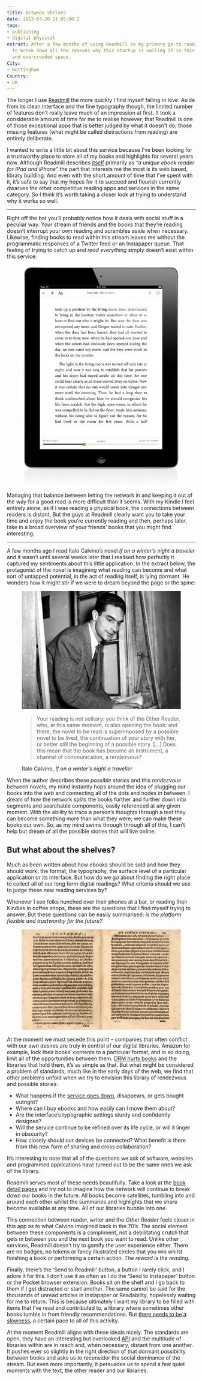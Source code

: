 ```yaml
---
title: Between Shelves
date: 2013-03-20 21:05:00 Z
tags:
- publishing
- digital-physical
extract: After a few months of using Readmill as my primary go-to reading app, I wanted
  to break down all the reasons why this startup is nailing it in this often miserable
  and overcrowded space.
City:
- Nottingham
Country:
- UK
---
```


The longer I use [Readmill](www.readmill.com/robinrendle) the more quickly I find myself falling in love. Aside from its clean interface and the fine typography though, the limited number of features don’t really leave much of an impression at first. It took a considerable amount of time for me to realise however, that Readmill is one of those exceptional apps that is better judged by what it doesn’t do; those missing features (what might be called distractions from reading) are entirely deliberate.

I wanted to write a little bit about this service because I’ve been looking for a trustworthy place to store all of my books and highlights for several years now. Although Readmill describes [itself](https://readmill.com/about) primarily as *“a unique ebook reader for iPad and iPhone”* the part that interests me the most is its web based, library building. And even with the short amount of time that I’ve spent with it, it’s safe to say that my hopes for it to succeed and flourish currently dwarves the other competitive reading apps and services in the same category. So I think it’s worth taking a closer look at trying to understand why it works so well.

***

Right off the bat you’ll probably notice how it deals with social stuff in a peculiar way. Your stream of friends and the books that they’re reading doesn’t interrupt your own reading and scrambles aside when necessary. Likewise, finding books to read within this stream leaves me without the programmatic responses of a Twitter feed or an Instapaper queue. That feeling of trying to catch up and *read everything* simply doesn’t exist within this service.

<figure class="pull_left">
    <img src="/uploads/readmill.png" alt="Readmill’s iPad app">
</figure>

Managing that balance between letting the network in and keeping it out of the way for a good read is more difficult than it seems. With my Kindle I feel entirely alone, as if I was reading a physical book, the connections between readers is distant. But the guys at Readmill clearly want you to take your time and enjoy the book you’re currently reading and then, perhaps later, take in a broad overview of your friends’ books that you might find interesting.

***

A few months ago I read Italo Calvino’s novel *If on a winter’s night a traveler* and it wasn’t until several weeks later that I realised how perfectly it captured my sentiments about this little application. In the extract below, the protagonist of the novel is imagining what reading can become and what sort of untapped potential, in the act of reading itself, is lying dormant. He wonders how it might stir if we were to dream beyond the page or the spine:

<figure class="quote">
    <img src="/uploads/calvino.png" alt="Italo Calivino">
    <blockquote>
        <p>Your reading is not solitary: you think of the Other Reader, who, at this same moment, is also opening the book: and there, the novel to be read is superimposed by a possible novel to be lived, the continuation of your story with her, or better still the beginning of a possible story. [&hellip;] Does this mean that the book has become an instrument, a channel of communication, a rendezvous?</p>
    </blockquote>
    <figcaption class="cite"><p>Italo Calvino, <em>If on a winter’s night a traveller</em></p></figcaption>
</figure>

When the author describes these *possible stories* and this *rendezvous* between novels, my mind instantly hops around the idea of plugging our books into the web and connecting all of the dots and nodes in between. I dream of how the network splits the books further and further down into segments and searchable components, easily referenced at any given moment. With the ability to trace a person’s thoughts through a text they can become something more than what they were; we can make these books our own. So, as my mind swims through through all of this, I can’t help but dream of all the possible stories that will live online.

## But what about the shelves?
Much as been written about how ebooks should be sold and how they should work; the format, the typography, the surface level of a particular application or its interface. But how do we go about finding the right place to collect all of our long form digital readings? What criteria should we use to judge these new reading services by?

Whenever I see folks hunched over their phones at a bar, or reading their Kindles in coffee shops, these are the questions that I find myself trying to answer. But these questions can be easily summarised: *is the platform flexible and trustworthy for the future?*

<figure class="pull_right">
    <img src="/uploads/book.gif" alt="Pages from an early 16th century book">
</figure>

At the moment we must secede this point – companies that often conflict with our own desires are truly in control of our digital libraries. Amazon for example, lock their books’ contents to a particular format, and in so doing, limit all of the opportunities between them. [DRM hurts books](http://alistapart.com/article/publication-standards-part-1-the-fragmented-present) and the libraries that hold them, it’s as simple as that. But what might be considered a problem of standards, much like in the early days of the web, we find that other problems unfold when we try to envision this library of rendezvous and possible stories:

- What happens if the [service goes down](http://blog.fictivekin.com/post/46860403233/the-jokes-on-us), disappears, or gets bought outright?
- Where can I buy ebooks and how easily can I move them about?
- Are the interface’s typographic settings sturdy and confidently designed?
- Will the service continue to be refined over its life cycle, or will it linger in obscurity?
- How closely should our devices be connected? What benefit is there from this new form of sharing and cross collaboration?

It’s interesting to note that all of the questions we ask of software, websites and programmed applications have turned out to be the same ones we ask of the library.

Readmill serves most of these needs beautifully. Take a look at the [book detail pages](https://readmill.com/books/these-days) and try not to imagine how the network will continue to break down our books in the future. All books become satellites, tumbling into and around each other whilst the summaries and highlights that we share become available at any time. All of our libraries bubble into one.

This connection between reader, writer and the *Other Reader* feels closer in this app as to what Calvino imagined back in the 70’s. The social element between these components is a compliment, not a debilitating crutch that gets in between you and the next book you want to read. Unlike other services, Readmill doesn’t try to gamify the user experience either. There are no badges, no tokens or fancy illustrated circles that you win whilst finishing a book or performing a certain action. *The reward is the reading.*

Finally, there’s the ‘Send to Readmill’ button, a button I rarely click, and I adore it for this. I don’t use it as often as I do the ‘Send to Instapaper’ button or the Pocket browser extension. Books sit on the shelf and I go back to them if I get distracted or start another. The same cannot be said for the thousands of unread articles in Instapaper or Readability, hopelessly waiting for me to return. This is because ultimately I want my library to be filled with items that I’ve read and contributed to, a library where sometimes other books tumble in from friendly recommendations. But [there needs to be a slowness](http://blog.jackcheng.com/post/25160553986/the-slow-web), a certain pace to all of this activity.

At the moment Readmill aligns with these ideals nicely. The standards are open, they have an interesting but overlooked [API](http://developers.readmill.com/) and the multitude of libraries within are in reach and, when necessary, distant from one another. It pushes ever so slightly in the right direction of that dormant possibility between books and asks us to reconsider the social dominance of the stream. But even more importantly, it persuades us to spend a few quiet moments with the text, the other reader and our libraries.
